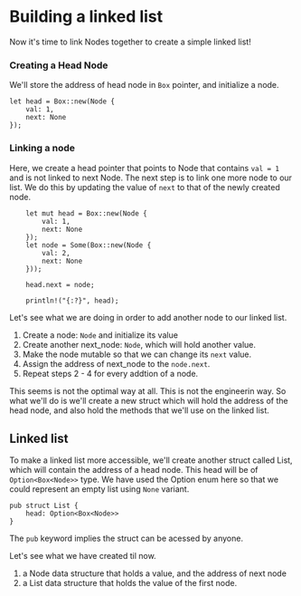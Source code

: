 # Building a linked list

Now it's time to link Nodes together to create a simple linked list!

### Creating a Head Node

We'll store the address of head node in `Box` pointer, and initialize a node.

```rust,ignore
let head = Box::new(Node {
    val: 1,
    next: None
});
```

### Linking a node
Here, we create a head pointer that points to Node that contains `val = 1` and is not linked to next Node.
The next step is to link one more node to our list. We do this by updating the value of `next` to that of the newly created node.

```rust,ignore
    let mut head = Box::new(Node {
        val: 1,
        next: None
    });
    let node = Some(Box::new(Node {
        val: 2,
        next: None
    }));

    head.next = node;

    println!("{:?}", head);
```

Let's see what we are doing in order to add another node to our linked list.
1. Create a node: `Node` and initialize its value
2. Create another next_node: `Node`, which will hold another value.
3. Make the node mutable so that we can change its `next` value.
4. Assign the address of next_node to the `node.next`.
5. Repeat steps 2 - 4 for every addtion of a node.

This seems is not the optimal way at all. This is not the engineerin way.
So what we'll do is we'll create a new struct which will hold the address of the head node, and also hold the methods that we'll use on the linked list.

## Linked list

To make a linked list more accessible, we'll create another struct called List, which will contain the address of a head node. This head will be of `Option<Box<Node>>` type. We have used the Option enum here so that we could represent an empty list using `None` variant.

```rust,ignore
pub struct List {
    head: Option<Box<Node>>
}
```

The `pub` keyword implies the struct can be acessed by anyone.


Let's see what we have created til now.
1. a Node data structure that holds a value, and the address of next node
2. a List data structure that holds the value of the first node.

